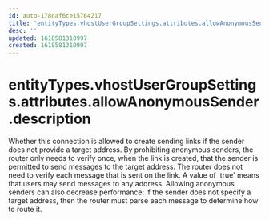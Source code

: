 ```yaml
---
id: auto-178daf6ce15764217
title: 'entityTypes.vhostUserGroupSettings.attributes.allowAnonymousSender.description'
desc: ''
updated: 1618581310997
created: 1618581310997
---
```

# entityTypes.vhostUserGroupSettings.attributes.allowAnonymousSender.description

Whether this connection is allowed to create sending links if the sender does not provide a target address. By prohibiting anonymous senders, the router only needs to verify once, when the link is created, that the sender is permitted to send messages to the target address. The router does not need to verify each message that is sent on the link. A value of &#39;true&#39; means that users may send messages to any address. Allowing anonymous senders can also decrease performance: if the sender does not specify a target address, then the router must parse each message to determine how to route it.